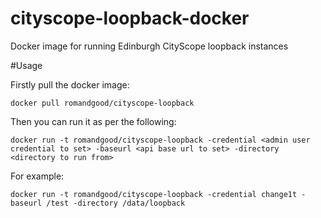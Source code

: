 # cityscope-loopback-docker
Docker image for running Edinburgh CityScope loopback instances

#Usage

Firstly pull the docker image:
```
docker pull romandgood/cityscope-loopback
```

Then you can run it as per the following:
```
docker run -t romandgood/cityscope-loopback -credential <admin user credential to set> -baseurl <api base url to set> -directory <directory to run from>
```

For example:
```
docker run -t romandgood/cityscope-loopback -credential change1t -baseurl /test -directory /data/loopback
```

